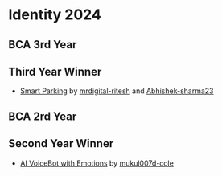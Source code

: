 # Identity 2024

## BCA 3rd Year 
## Third Year Winner

- [Smart Parking](https://github.com/mrdigital-ritesh/smartparking) by [mrdigital-ritesh](https://github.com/mrdigital-ritesh) and [Abhishek-sharma23](https://github.com/Abhishek-sharma23)

## BCA 2rd Year
## Second Year Winner

- [AI VoiceBot with Emotions](https://github.com/mukul007d-cole/VoiceBotwithEmotions.git) by [mukul007d-cole](https://github.com/mukul007d-cole)
